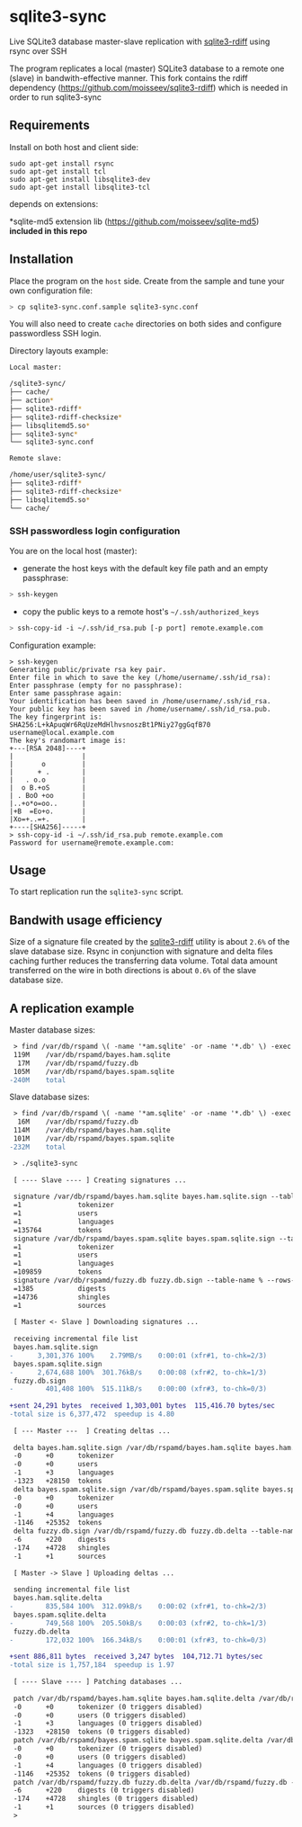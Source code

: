 # sqlite3-sync
Live SQLite3 database master-slave replication with [sqlite3-rdiff](https://github.com/moisseev/sqlite3-rdiff) using rsync over SSH

The program replicates a local (master) SQLite3 database to a remote one (slave) in bandwith-effective manner.
This fork contains the rdiff dependency (https://github.com/moisseev/sqlite3-rdiff) which is needed in order to run sqlite3-sync

## Requirements

Install on both host and client side:

    sudo apt-get install rsync
    sudo apt-get install tcl
    sudo apt-get install libsqlite3-dev
    sudo apt-get install libsqlite3-tcl

depends on extensions:

*sqlite-md5 extension lib (https://github.com/moisseev/sqlite-md5) **included in this repo**
	
## Installation

Place the program on the `host` side. Create from the sample and tune your own configuration file:
```sh
> cp sqlite3-sync.conf.sample sqlite3-sync.conf
```
You will also need to create `cache` directories on both sides and configure passwordless SSH login.

Directory layouts example:

```sh
Local master:

/sqlite3-sync/
├── cache/
├── action*
├── sqlite3-rdiff*
├── sqlite3-rdiff-checksize*
├── libsqlitemd5.so*
├── sqlite3-sync*
└── sqlite3-sync.conf

Remote slave:

/home/user/sqlite3-sync/
├── sqlite3-rdiff*
├── sqlite3-rdiff-checksize*
├── libsqlitemd5.so*
└── cache/
```

### SSH passwordless login configuration

You are on the local host (master):

* generate the host keys with the default key file path and an empty passphrase:
 ```sh
 > ssh-keygen
 ```

* copy the public keys to a remote host's `~/.ssh/authorized_keys`
 ```sh
 > ssh-copy-id -i ~/.ssh/id_rsa.pub [-p port] remote.example.com
 ```

Configuration example:

```
> ssh-keygen
Generating public/private rsa key pair.
Enter file in which to save the key (/home/username/.ssh/id_rsa):
Enter passphrase (empty for no passphrase):
Enter same passphrase again:
Your identification has been saved in /home/username/.ssh/id_rsa.
Your public key has been saved in /home/username/.ssh/id_rsa.pub.
The key fingerprint is:
SHA256:L+kApuqWr6RqUzeMdHlhvsnoszBt1PNiy27ggGqfB70 username@local.example.com
The key's randomart image is:
+---[RSA 2048]----+
|                 |
|       o         |
|      + .        |
|   . o.o         |
|  o B.+oS        |
| . BoO +oo       |
|..+o*o=oo..      |
|+B  =Eo+o.       |
|Xo=+..=+.        |
+----[SHA256]-----+
> ssh-copy-id -i ~/.ssh/id_rsa.pub remote.example.com
Password for username@remote.example.com:
```

## Usage

To start replication run the `sqlite3-sync` script.

## Bandwith usage efficiency

Size of a signature file created by the [sqlite3-rdiff](https://github.com/moisseev/sqlite3-rdiff) utility is about `2.6%` of the slave database size. Rsync in conjunction with signature and delta files caching further reduces the transferring data volume. Total data amount transferred on the wire in both directions is about `0.6%` of the slave database size.

## A replication example

Master database sizes:
```diff
 > find /var/db/rspamd \( -name '*am.sqlite' -or -name '*.db' \) -exec du -shc {} +
 119M    /var/db/rspamd/bayes.ham.sqlite
  17M    /var/db/rspamd/fuzzy.db
 105M    /var/db/rspamd/bayes.spam.sqlite
-240M    total
```
Slave database sizes:
```diff
 > find /var/db/rspamd \( -name '*am.sqlite' -or -name '*.db' \) -exec du -shc {} +
  16M    /var/db/rspamd/fuzzy.db
 114M    /var/db/rspamd/bayes.ham.sqlite
 101M    /var/db/rspamd/bayes.spam.sqlite
-232M    total
```
```diff
 > ./sqlite3-sync
 
 [ ---- Slave ---- ] Creating signatures ...
 
 signature /var/db/rspamd/bayes.ham.sqlite bayes.ham.sqlite.sign --table-name % --rows-per-hash 18
 =1              tokenizer
 =1              users
 =1              languages
 =135764         tokens
 signature /var/db/rspamd/bayes.spam.sqlite bayes.spam.sqlite.sign --table-name % --rows-per-hash 18
 =1              tokenizer
 =1              users
 =1              languages
 =109859         tokens
 signature /var/db/rspamd/fuzzy.db fuzzy.db.sign --table-name % --rows-per-hash 18
 =1385           digests
 =14736          shingles
 =1              sources
 
 [ Master <- Slave ] Downloading signatures ...
 
 receiving incremental file list
 bayes.ham.sqlite.sign
-      3,301,376 100%    2.79MB/s    0:00:01 (xfr#1, to-chk=2/3)
 bayes.spam.sqlite.sign
-      2,674,688 100%  301.76kB/s    0:00:08 (xfr#2, to-chk=1/3)
 fuzzy.db.sign
-        401,408 100%  515.11kB/s    0:00:00 (xfr#3, to-chk=0/3)
 
+sent 24,291 bytes  received 1,303,001 bytes  115,416.70 bytes/sec
-total size is 6,377,472  speedup is 4.80
 
 [ --- Master ---  ] Creating deltas ...
 
 delta bayes.ham.sqlite.sign /var/db/rspamd/bayes.ham.sqlite bayes.ham.sqlite.delta --table-name %
 -0      +0      tokenizer
 -0      +0      users
 -1      +3      languages
 -1323   +28150  tokens
 delta bayes.spam.sqlite.sign /var/db/rspamd/bayes.spam.sqlite bayes.spam.sqlite.delta --table-name %
 -0      +0      tokenizer
 -0      +0      users
 -1      +4      languages
 -1146   +25352  tokens
 delta fuzzy.db.sign /var/db/rspamd/fuzzy.db fuzzy.db.delta --table-name %
 -6      +220    digests
 -174    +4728   shingles
 -1      +1      sources
 
 [ Master -> Slave ] Uploading deltas ...
 
 sending incremental file list
 bayes.ham.sqlite.delta
-        835,584 100%  312.09kB/s    0:00:02 (xfr#1, to-chk=2/3)
 bayes.spam.sqlite.delta
-        749,568 100%  205.50kB/s    0:00:03 (xfr#2, to-chk=1/3)
 fuzzy.db.delta
-        172,032 100%  166.34kB/s    0:00:01 (xfr#3, to-chk=0/3)
 
+sent 886,811 bytes  received 3,247 bytes  104,712.71 bytes/sec
-total size is 1,757,184  speedup is 1.97
 
 [ ---- Slave ---- ] Patching databases ...
 
 patch /var/db/rspamd/bayes.ham.sqlite bayes.ham.sqlite.delta /var/db/rspamd/bayes.ham.sqlite --table-name % --multimaster 0
 -0      +0      tokenizer (0 triggers disabled)
 -0      +0      users (0 triggers disabled)
 -1      +3      languages (0 triggers disabled)
 -1323   +28150  tokens (0 triggers disabled)
 patch /var/db/rspamd/bayes.spam.sqlite bayes.spam.sqlite.delta /var/db/rspamd/bayes.spam.sqlite --table-name % --multimaster 0
 -0      +0      tokenizer (0 triggers disabled)
 -0      +0      users (0 triggers disabled)
 -1      +4      languages (0 triggers disabled)
 -1146   +25352  tokens (0 triggers disabled)
 patch /var/db/rspamd/fuzzy.db fuzzy.db.delta /var/db/rspamd/fuzzy.db --table-name % --multimaster 0
 -6      +220    digests (0 triggers disabled)
 -174    +4728   shingles (0 triggers disabled)
 -1      +1      sources (0 triggers disabled)
 >
```
